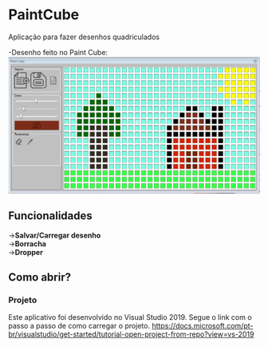 # PaintCube
Aplicação para fazer desenhos quadriculados

-Desenho feito no Paint Cube:<br>
![telaprincipal](https://github.com/Christian-Samuel/PaintCube/blob/master/img/desenho.PNG?raw=true)

## Funcionalidades
->**Salvar/Carregar desenho**<br>
->**Borracha**<br>
->**Dropper**<br>


## Como abrir?
### Projeto
Este aplicativo foi desenvolvido no Visual Studio 2019.
Segue o link com o passo a passo de como carregar o projeto.
https://docs.microsoft.com/pt-br/visualstudio/get-started/tutorial-open-project-from-repo?view=vs-2019

